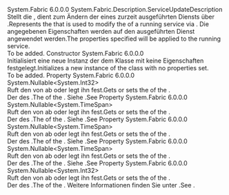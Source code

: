 <Type Name="StatefulServiceUpdateDescription" FullName="System.Fabric.Description.StatefulServiceUpdateDescription">
  <TypeSignature Language="C#" Value="public sealed class StatefulServiceUpdateDescription : System.Fabric.Description.ServiceUpdateDescription" />
  <TypeSignature Language="ILAsm" Value=".class public auto ansi sealed beforefieldinit StatefulServiceUpdateDescription extends System.Fabric.Description.ServiceUpdateDescription" />
  <TypeSignature Language="DocId" Value="T:System.Fabric.Description.StatefulServiceUpdateDescription" />
  <TypeSignature Language="VB.NET" Value="Public NotInheritable Class StatefulServiceUpdateDescription&#xA;Inherits ServiceUpdateDescription" />
  <TypeSignature Language="F#" Value="type StatefulServiceUpdateDescription = class&#xA;    inherit ServiceUpdateDescription" />
  <AssemblyInfo>
    <AssemblyName>System.Fabric</AssemblyName>
    <AssemblyVersion>6.0.0.0</AssemblyVersion>
  </AssemblyInfo>
  <Base>
    <BaseTypeName>System.Fabric.Description.ServiceUpdateDescription</BaseTypeName>
  </Base>
  <Interfaces />
  <Docs>
    <summary>
      <para><span data-ttu-id="0acb8-101">Stellt die <see cref="T:System.Fabric.Description.StatefulServiceUpdateDescription" /> , dient zum Ändern der <see cref="T:System.Fabric.Description.StatefulServiceDescription" /> eines zurzeit ausgeführten Diensts über <see cref="M:System.Fabric.FabricClient.ServiceManagementClient.UpdateServiceAsync(System.Uri,System.Fabric.Description.ServiceUpdateDescription)" />.</span><span class="sxs-lookup"><span data-stu-id="0acb8-101">Represents the <see cref="T:System.Fabric.Description.StatefulServiceUpdateDescription" /> that is used to modify the <see cref="T:System.Fabric.Description.StatefulServiceDescription" /> of a running service via <see cref="M:System.Fabric.FabricClient.ServiceManagementClient.UpdateServiceAsync(System.Uri,System.Fabric.Description.ServiceUpdateDescription)" />.</span></span> <span data-ttu-id="0acb8-102">Die angegebenen Eigenschaften werden auf den ausgeführten Dienst angewendet werden.</span><span class="sxs-lookup"><span data-stu-id="0acb8-102">The properties specified will be applied to the running service.</span></span></para>
    </summary>
    <remarks>To be added.</remarks>
  </Docs>
  <Members>
    <Member MemberName=".ctor">
      <MemberSignature Language="C#" Value="public StatefulServiceUpdateDescription ();" />
      <MemberSignature Language="ILAsm" Value=".method public hidebysig specialname rtspecialname instance void .ctor() cil managed" />
      <MemberSignature Language="DocId" Value="M:System.Fabric.Description.StatefulServiceUpdateDescription.#ctor" />
      <MemberSignature Language="VB.NET" Value="Public Sub New ()" />
      <MemberType>Constructor</MemberType>
      <AssemblyInfo>
        <AssemblyName>System.Fabric</AssemblyName>
        <AssemblyVersion>6.0.0.0</AssemblyVersion>
      </AssemblyInfo>
      <Parameters />
      <Docs>
        <summary>
          <para><span data-ttu-id="0acb8-103">Initialisiert eine neue Instanz der dem <see cref="T:System.Fabric.Description.StatefulServiceUpdateDescription" /> Klasse mit keine Eigenschaften festgelegt.</span><span class="sxs-lookup"><span data-stu-id="0acb8-103">Initializes a new instance of the <see cref="T:System.Fabric.Description.StatefulServiceUpdateDescription" /> class with no properties set.</span></span></para>
        </summary>
        <remarks>To be added.</remarks>
      </Docs>
    </Member>
    <Member MemberName="MinReplicaSetSize">
      <MemberSignature Language="C#" Value="public Nullable&lt;int&gt; MinReplicaSetSize { get; set; }" />
      <MemberSignature Language="ILAsm" Value=".property instance valuetype System.Nullable`1&lt;int32&gt; MinReplicaSetSize" />
      <MemberSignature Language="DocId" Value="P:System.Fabric.Description.StatefulServiceUpdateDescription.MinReplicaSetSize" />
      <MemberSignature Language="VB.NET" Value="Public Property MinReplicaSetSize As Nullable(Of Integer)" />
      <MemberSignature Language="F#" Value="member this.MinReplicaSetSize : Nullable&lt;int&gt; with get, set" Usage="System.Fabric.Description.StatefulServiceUpdateDescription.MinReplicaSetSize" />
      <MemberType>Property</MemberType>
      <AssemblyInfo>
        <AssemblyName>System.Fabric</AssemblyName>
        <AssemblyVersion>6.0.0.0</AssemblyVersion>
      </AssemblyInfo>
      <ReturnValue>
        <ReturnType>System.Nullable&lt;System.Int32&gt;</ReturnType>
      </ReturnValue>
      <Docs>
        <summary>
          <para><span data-ttu-id="0acb8-104">Ruft den <see cref="P:System.Fabric.Description.StatefulServiceUpdateDescription.MinReplicaSetSize" /> von <see cref="T:System.Fabric.Description.StatefulServiceUpdateDescription" /> ab oder legt ihn fest.</span><span class="sxs-lookup"><span data-stu-id="0acb8-104">Gets or sets the <see cref="P:System.Fabric.Description.StatefulServiceUpdateDescription.MinReplicaSetSize" /> of the <see cref="T:System.Fabric.Description.StatefulServiceUpdateDescription" />.</span></span></para>
        </summary>
        <value>
          <para><span data-ttu-id="0acb8-105">Der <see cref="P:System.Fabric.Description.StatefulServiceUpdateDescription.MinReplicaSetSize" /> des <see cref="T:System.Fabric.Description.StatefulServiceUpdateDescription" />.</span><span class="sxs-lookup"><span data-stu-id="0acb8-105">The <see cref="P:System.Fabric.Description.StatefulServiceUpdateDescription.MinReplicaSetSize" /> of the <see cref="T:System.Fabric.Description.StatefulServiceUpdateDescription" />.</span></span></para>
        </value>
        <remarks>
          <para><span data-ttu-id="0acb8-106">Siehe <see cref="P:System.Fabric.Description.StatefulServiceDescription.MinReplicaSetSize" />.</span><span class="sxs-lookup"><span data-stu-id="0acb8-106">See <see cref="P:System.Fabric.Description.StatefulServiceDescription.MinReplicaSetSize" /></span></span></para>
        </remarks>
      </Docs>
    </Member>
    <Member MemberName="QuorumLossWaitDuration">
      <MemberSignature Language="C#" Value="public Nullable&lt;TimeSpan&gt; QuorumLossWaitDuration { get; set; }" />
      <MemberSignature Language="ILAsm" Value=".property instance valuetype System.Nullable`1&lt;valuetype System.TimeSpan&gt; QuorumLossWaitDuration" />
      <MemberSignature Language="DocId" Value="P:System.Fabric.Description.StatefulServiceUpdateDescription.QuorumLossWaitDuration" />
      <MemberSignature Language="VB.NET" Value="Public Property QuorumLossWaitDuration As Nullable(Of TimeSpan)" />
      <MemberSignature Language="F#" Value="member this.QuorumLossWaitDuration : Nullable&lt;TimeSpan&gt; with get, set" Usage="System.Fabric.Description.StatefulServiceUpdateDescription.QuorumLossWaitDuration" />
      <MemberType>Property</MemberType>
      <AssemblyInfo>
        <AssemblyName>System.Fabric</AssemblyName>
        <AssemblyVersion>6.0.0.0</AssemblyVersion>
      </AssemblyInfo>
      <ReturnValue>
        <ReturnType>System.Nullable&lt;System.TimeSpan&gt;</ReturnType>
      </ReturnValue>
      <Docs>
        <summary>
          <para><span data-ttu-id="0acb8-107">Ruft den <see cref="P:System.Fabric.Description.StatefulServiceUpdateDescription.QuorumLossWaitDuration" /> von <see cref="T:System.Fabric.Description.StatefulServiceUpdateDescription" /> ab oder legt ihn fest.</span><span class="sxs-lookup"><span data-stu-id="0acb8-107">Gets or sets the <see cref="P:System.Fabric.Description.StatefulServiceUpdateDescription.QuorumLossWaitDuration" /> of the <see cref="T:System.Fabric.Description.StatefulServiceUpdateDescription" />.</span></span></para>
        </summary>
        <value>
          <para><span data-ttu-id="0acb8-108">Der <see cref="P:System.Fabric.Description.StatefulServiceUpdateDescription.QuorumLossWaitDuration" /> des <see cref="T:System.Fabric.Description.StatefulServiceUpdateDescription" />.</span><span class="sxs-lookup"><span data-stu-id="0acb8-108">The <see cref="P:System.Fabric.Description.StatefulServiceUpdateDescription.QuorumLossWaitDuration" /> of the <see cref="T:System.Fabric.Description.StatefulServiceUpdateDescription" />.</span></span></para>
        </value>
        <remarks>
          <para><span data-ttu-id="0acb8-109">Siehe <see cref="P:System.Fabric.Description.StatefulServiceDescription.QuorumLossWaitDuration" />.</span><span class="sxs-lookup"><span data-stu-id="0acb8-109">See <see cref="P:System.Fabric.Description.StatefulServiceDescription.QuorumLossWaitDuration" /></span></span></para>
        </remarks>
      </Docs>
    </Member>
    <Member MemberName="ReplicaRestartWaitDuration">
      <MemberSignature Language="C#" Value="public Nullable&lt;TimeSpan&gt; ReplicaRestartWaitDuration { get; set; }" />
      <MemberSignature Language="ILAsm" Value=".property instance valuetype System.Nullable`1&lt;valuetype System.TimeSpan&gt; ReplicaRestartWaitDuration" />
      <MemberSignature Language="DocId" Value="P:System.Fabric.Description.StatefulServiceUpdateDescription.ReplicaRestartWaitDuration" />
      <MemberSignature Language="VB.NET" Value="Public Property ReplicaRestartWaitDuration As Nullable(Of TimeSpan)" />
      <MemberSignature Language="F#" Value="member this.ReplicaRestartWaitDuration : Nullable&lt;TimeSpan&gt; with get, set" Usage="System.Fabric.Description.StatefulServiceUpdateDescription.ReplicaRestartWaitDuration" />
      <MemberType>Property</MemberType>
      <AssemblyInfo>
        <AssemblyName>System.Fabric</AssemblyName>
        <AssemblyVersion>6.0.0.0</AssemblyVersion>
      </AssemblyInfo>
      <ReturnValue>
        <ReturnType>System.Nullable&lt;System.TimeSpan&gt;</ReturnType>
      </ReturnValue>
      <Docs>
        <summary>
          <para><span data-ttu-id="0acb8-110">Ruft den <see cref="P:System.Fabric.Description.StatefulServiceUpdateDescription.ReplicaRestartWaitDuration" /> von <see cref="T:System.Fabric.Description.StatefulServiceUpdateDescription" /> ab oder legt ihn fest.</span><span class="sxs-lookup"><span data-stu-id="0acb8-110">Gets or sets the <see cref="P:System.Fabric.Description.StatefulServiceUpdateDescription.ReplicaRestartWaitDuration" /> of the <see cref="T:System.Fabric.Description.StatefulServiceUpdateDescription" />.</span></span></para>
        </summary>
        <value>
          <para><span data-ttu-id="0acb8-111">Der <see cref="P:System.Fabric.Description.StatefulServiceUpdateDescription.ReplicaRestartWaitDuration" /> des <see cref="T:System.Fabric.Description.StatefulServiceUpdateDescription" />.</span><span class="sxs-lookup"><span data-stu-id="0acb8-111">The <see cref="P:System.Fabric.Description.StatefulServiceUpdateDescription.ReplicaRestartWaitDuration" /> of the <see cref="T:System.Fabric.Description.StatefulServiceUpdateDescription" />.</span></span></para>
        </value>
        <remarks>
          <para><span data-ttu-id="0acb8-112">Siehe <see cref="P:System.Fabric.Description.StatefulServiceDescription.ReplicaRestartWaitDuration" />.</span><span class="sxs-lookup"><span data-stu-id="0acb8-112">See <see cref="P:System.Fabric.Description.StatefulServiceDescription.ReplicaRestartWaitDuration" /></span></span></para>
        </remarks>
      </Docs>
    </Member>
    <Member MemberName="StandByReplicaKeepDuration">
      <MemberSignature Language="C#" Value="public Nullable&lt;TimeSpan&gt; StandByReplicaKeepDuration { get; set; }" />
      <MemberSignature Language="ILAsm" Value=".property instance valuetype System.Nullable`1&lt;valuetype System.TimeSpan&gt; StandByReplicaKeepDuration" />
      <MemberSignature Language="DocId" Value="P:System.Fabric.Description.StatefulServiceUpdateDescription.StandByReplicaKeepDuration" />
      <MemberSignature Language="VB.NET" Value="Public Property StandByReplicaKeepDuration As Nullable(Of TimeSpan)" />
      <MemberSignature Language="F#" Value="member this.StandByReplicaKeepDuration : Nullable&lt;TimeSpan&gt; with get, set" Usage="System.Fabric.Description.StatefulServiceUpdateDescription.StandByReplicaKeepDuration" />
      <MemberType>Property</MemberType>
      <AssemblyInfo>
        <AssemblyName>System.Fabric</AssemblyName>
        <AssemblyVersion>6.0.0.0</AssemblyVersion>
      </AssemblyInfo>
      <ReturnValue>
        <ReturnType>System.Nullable&lt;System.TimeSpan&gt;</ReturnType>
      </ReturnValue>
      <Docs>
        <summary>
          <para><span data-ttu-id="0acb8-113">Ruft den <see cref="P:System.Fabric.Description.StatefulServiceUpdateDescription.StandByReplicaKeepDuration" /> von <see cref="T:System.Fabric.Description.StatefulServiceUpdateDescription" /> ab oder legt ihn fest.</span><span class="sxs-lookup"><span data-stu-id="0acb8-113">Gets or sets the <see cref="P:System.Fabric.Description.StatefulServiceUpdateDescription.StandByReplicaKeepDuration" /> of the <see cref="T:System.Fabric.Description.StatefulServiceUpdateDescription" />.</span></span></para>
        </summary>
        <value>
          <para><span data-ttu-id="0acb8-114">Der <see cref="P:System.Fabric.Description.StatefulServiceUpdateDescription.StandByReplicaKeepDuration" /> des <see cref="T:System.Fabric.Description.StatefulServiceUpdateDescription" />.</span><span class="sxs-lookup"><span data-stu-id="0acb8-114">The <see cref="P:System.Fabric.Description.StatefulServiceUpdateDescription.StandByReplicaKeepDuration" /> of the <see cref="T:System.Fabric.Description.StatefulServiceUpdateDescription" />.</span></span></para>
        </value>
        <remarks>
          <para><span data-ttu-id="0acb8-115">Siehe <see cref="P:System.Fabric.Description.StatefulServiceUpdateDescription.StandByReplicaKeepDuration" />.</span><span class="sxs-lookup"><span data-stu-id="0acb8-115">See <see cref="P:System.Fabric.Description.StatefulServiceUpdateDescription.StandByReplicaKeepDuration" /></span></span></para>
        </remarks>
      </Docs>
    </Member>
    <Member MemberName="TargetReplicaSetSize">
      <MemberSignature Language="C#" Value="public Nullable&lt;int&gt; TargetReplicaSetSize { get; set; }" />
      <MemberSignature Language="ILAsm" Value=".property instance valuetype System.Nullable`1&lt;int32&gt; TargetReplicaSetSize" />
      <MemberSignature Language="DocId" Value="P:System.Fabric.Description.StatefulServiceUpdateDescription.TargetReplicaSetSize" />
      <MemberSignature Language="VB.NET" Value="Public Property TargetReplicaSetSize As Nullable(Of Integer)" />
      <MemberSignature Language="F#" Value="member this.TargetReplicaSetSize : Nullable&lt;int&gt; with get, set" Usage="System.Fabric.Description.StatefulServiceUpdateDescription.TargetReplicaSetSize" />
      <MemberType>Property</MemberType>
      <AssemblyInfo>
        <AssemblyName>System.Fabric</AssemblyName>
        <AssemblyVersion>6.0.0.0</AssemblyVersion>
      </AssemblyInfo>
      <ReturnValue>
        <ReturnType>System.Nullable&lt;System.Int32&gt;</ReturnType>
      </ReturnValue>
      <Docs>
        <summary>
          <para><span data-ttu-id="0acb8-116">Ruft den <see cref="P:System.Fabric.Description.StatefulServiceUpdateDescription.TargetReplicaSetSize" /> von <see cref="T:System.Fabric.Description.StatefulServiceUpdateDescription" /> ab oder legt ihn fest.</span><span class="sxs-lookup"><span data-stu-id="0acb8-116">Gets or sets the <see cref="P:System.Fabric.Description.StatefulServiceUpdateDescription.TargetReplicaSetSize" /> of the <see cref="T:System.Fabric.Description.StatefulServiceUpdateDescription" />.</span></span></para>
        </summary>
        <value>
          <para><span data-ttu-id="0acb8-117">Der <see cref="P:System.Fabric.Description.StatefulServiceUpdateDescription.TargetReplicaSetSize" /> des <see cref="T:System.Fabric.Description.StatefulServiceUpdateDescription" />.</span><span class="sxs-lookup"><span data-stu-id="0acb8-117">The <see cref="P:System.Fabric.Description.StatefulServiceUpdateDescription.TargetReplicaSetSize" /> of the <see cref="T:System.Fabric.Description.StatefulServiceUpdateDescription" />.</span></span></para>
        </value>
        <remarks>
          <para><span data-ttu-id="0acb8-118">Weitere Informationen finden Sie unter <see cref="P:System.Fabric.Description.StatefulServiceDescription.TargetReplicaSetSize" />.</span><span class="sxs-lookup"><span data-stu-id="0acb8-118">See <see cref="P:System.Fabric.Description.StatefulServiceDescription.TargetReplicaSetSize" />.</span></span></para>
        </remarks>
      </Docs>
    </Member>
  </Members>
</Type>